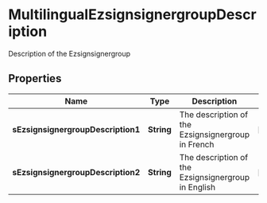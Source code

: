 

# MultilingualEzsignsignergroupDescription

Description of the Ezsignsignergroup

## Properties

| Name | Type | Description | Notes |
|------------ | ------------- | ------------- | -------------|
|**sEzsignsignergroupDescription1** | **String** | The description of the Ezsignsignergroup in French |  [optional] |
|**sEzsignsignergroupDescription2** | **String** | The description of the Ezsignsignergroup in English |  [optional] |




